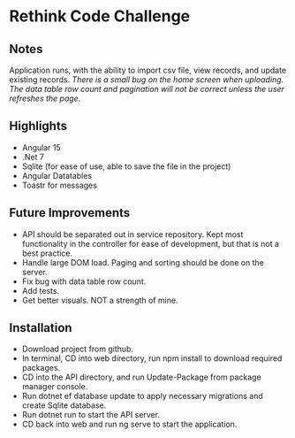 # Rethink Code Challenge

## Notes
Application runs, with the ability to import csv file, view records, and update existing records.
*There is a small bug on the home screen when uploading. The data table row count and pagination will not be correct unless the user refreshes the page.*

## Highlights
- Angular 15
- .Net 7
- Sqlite (for ease of use, able to save the file in the project)
- Angular Datatables
- Toastr for messages

## Future Improvements
- API should be separated out in service repository. Kept most functionality in the controller for ease of development, but that is not a best practice.
- Handle large DOM load. Paging and sorting should be done on the server.
- Fix bug with data table row count.
- Add tests.
- Get better visuals. NOT a strength of mine.

## Installation 
- Download project from github.
- In terminal, CD into web directory, run npm install to download required packages.
- CD into the API directory, and run Update-Package from package manager console.
- Run dotnet ef database update to apply necessary migrations and create Sqlite database.
- Run dotnet run to start the API server.
- CD back into web and run ng serve to start the application.
